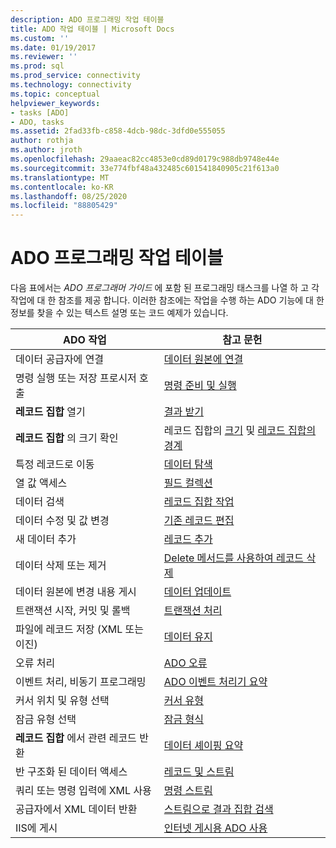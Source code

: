 ```yaml
---
description: ADO 프로그래밍 작업 테이블
title: ADO 작업 테이블 | Microsoft Docs
ms.custom: ''
ms.date: 01/19/2017
ms.reviewer: ''
ms.prod: sql
ms.prod_service: connectivity
ms.technology: connectivity
ms.topic: conceptual
helpviewer_keywords:
- tasks [ADO]
- ADO, tasks
ms.assetid: 2fad33fb-c858-4dcb-98dc-3dfd0e555055
author: rothja
ms.author: jroth
ms.openlocfilehash: 29aaeac82cc4853e0cd89d0179c988db9748e44e
ms.sourcegitcommit: 33e774fbf48a432485c601541840905c21f613a0
ms.translationtype: MT
ms.contentlocale: ko-KR
ms.lasthandoff: 08/25/2020
ms.locfileid: "88805429"
---
```

# <a name="ado-programming-task-table"></a>ADO 프로그래밍 작업 테이블
다음 표에서는 *ADO 프로그래머 가이드* 에 포함 된 프로그래밍 태스크를 나열 하 고 각 작업에 대 한 참조를 제공 합니다. 이러한 참조에는 작업을 수행 하는 ADO 기능에 대 한 정보를 찾을 수 있는 텍스트 설명 또는 코드 예제가 있습니다.

|ADO 작업|참고 문헌|
|--------------|----------------|
|데이터 공급자에 연결|[데이터 원본에 연결](./data/connecting-to-data-sources.md)|
|명령 실행 또는 저장 프로시저 호출|[명령 준비 및 실행](./data/preparing-and-executing-commands.md)|
|**레코드 집합** 열기|[결과 받기](./data/receiving-results.md)|
|**레코드 집합** 의 크기 확인|레코드 집합의 [크기](./data/current-record-and-size-of-recordset.md) 및 [레코드 집합의 경계](./data/boundaries-of-a-recordset.md)|
|특정 레코드로 이동|[데이터 탐색](./data/navigating-through-data.md)|
|열 값 액세스|[필드 컬렉션](./data/the-fields-collection.md)|
|데이터 검색|[레코드 집합 작업](./data/working-with-recordsets.md)|
|데이터 수정 및 값 변경|[기존 레코드 편집](./data/editing-existing-records.md)|
|새 데이터 추가|[레코드 추가](./data/adding-records.md)|
|데이터 삭제 또는 제거|[Delete 메서드를 사용하여 레코드 삭제](./data/deleting-records-using-the-delete-method.md)|
|데이터 원본에 변경 내용 게시|[데이터 업데이트](./data/updating-data.md)|
|트랜잭션 시작, 커밋 및 롤백|[트랜잭션 처리](./data/transaction-processing.md)|
|파일에 레코드 저장 (XML 또는 이진)|[데이터 유지](./data/persisting-data.md)|
|오류 처리|[ADO 오류](./data/ado-errors.md)|
|이벤트 처리, 비동기 프로그래밍|[ADO 이벤트 처리기 요약](./data/ado-event-handler-summary.md)|
|커서 위치 및 유형 선택|[커서 유형](./data/types-of-cursors-ado.md)|
|잠금 유형 선택|[잠금 형식](./data/types-of-locks.md)|
|**레코드 집합** 에서 관련 레코드 반환|[데이터 셰이핑 요약](./data/data-shaping-overview.md)|
|반 구조화 된 데이터 액세스|[레코드 및 스트림](./data/records-and-streams.md)|
|쿼리 또는 명령 입력에 XML 사용|[명령 스트림](./data/command-streams.md)|
|공급자에서 XML 데이터 반환|[스트림으로 결과 집합 검색](./data/retrieving-resultsets-into-streams.md)|
|IIS에 게시|[인터넷 게시용 ADO 사용](./data/using-ado-for-internet-publishing.md)|